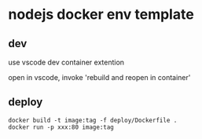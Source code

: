 # nodejs docker env template

## dev

use vscode dev container extention

open in vscode, invoke 'rebuild and reopen in container'

## deploy

```
docker build -t image:tag -f deploy/Dockerfile .
docker run -p xxx:80 image:tag
```
